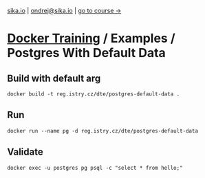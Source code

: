 [sika.io](https://sika.io) | <ondrej@sika.io> | [go to course ->](https://github.com/ondrejsika/docker-training#course)

# [Docker Training](https://github.com/ondrejsika/docker-training) / Examples / Postgres With Default Data

## Build with default arg

```
docker build -t reg.istry.cz/dte/postgres-default-data .
```

## Run

```
docker run --name pg -d reg.istry.cz/dte/postgres-default-data
```

## Validate

```
docker exec -u postgres pg psql -c "select * from hello;"
```

